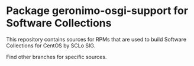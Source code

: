 # Package geronimo-osgi-support for Software Collections

This repository contains sources for RPMs that are used
to build Software Collections for CentOS by SCLo SIG.

Find other branches for specific sources.
